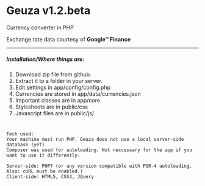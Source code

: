 # Geuza v1.2.beta
Currency converter in PHP

Exchange rate data courtesy of <strong>Google&trade; Finance</strong>
	<hr />
	<h5>Installation/Where things are:</h5>
	<ol>
			<li>Download zip file from github.</li>
			<li>Extract it to a folder in your server.</li>
			<li>Edit settings in app/config/config.php</li>
			<li>Currencies are stored in app/data/currencies.json</li>
			<li>Important classes are in app/core</li>
			<li>Stylesheets are in public/css</li>
			<li>Javascript files are in public/js/</li>
	</ol>

#
	Tech used:
	Your machine must run PHP. Geuza does not use a local server-side database (yet).
	Composer was used for autoloading. Not neccessary for the app if you want to use it differently.
	
	Server-side: PHP7 (or any version compatible with PSR-4 autoloading. Also: cURL must be enabled.)
	Client-side: HTML5, CSS3, JQuery
